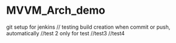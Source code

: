 # MVVM_Arch_demo
git setup for jenkins 
// testing build creation when commit or push, automatically 
//test 2 only for test
//test3
//test4
